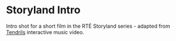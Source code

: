 # Storyland Intro

Intro shot for a short film in the RTÉ Storyland series - adapted from [Tendrils](https://experiments.withgoogle.com/chrome/tendrils) interactive music video.
